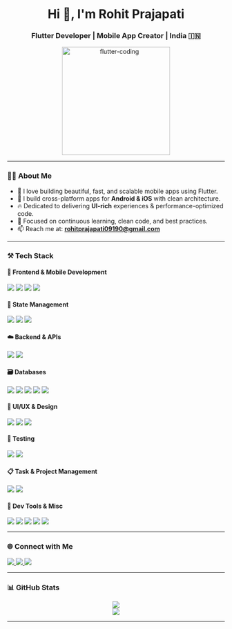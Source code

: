 <h1 align="center">Hi 👋, I'm Rohit Prajapati</h1>
<h3 align="center">Flutter Developer | Mobile App Creator | India 🇮🇳</h3>

<p align="center">
  <img src="https://cdn.dribbble.com/users/1162077/screenshots/3848914/programmer.gif" width="250" alt="flutter-coding" />
</p>

---

### 👨‍💻 About Me

- 💙 I love building beautiful, fast, and scalable mobile apps using Flutter.
- 📱 I build cross-platform apps for **Android & iOS** with clean architecture.
- 🔥 Dedicated to delivering **UI-rich** experiences & performance-optimized code.
- 🧠 Focused on continuous learning, clean code, and best practices.
- 📫 Reach me at: **rohitprajapati09190@gmail.com**

---

### ⚒️ Tech Stack

#### 🧱 Frontend & Mobile Development
<p>
  <img src="https://img.shields.io/badge/Flutter-02569B?style=for-the-badge&logo=flutter&logoColor=white"/>
  <img src="https://img.shields.io/badge/Dart-0175C2?style=for-the-badge&logo=dart&logoColor=white"/>
  <img src="https://img.shields.io/badge/iOS-000000?style=for-the-badge&logo=apple&logoColor=white"/>
  <img src="https://img.shields.io/badge/Android-3DDC84?style=for-the-badge&logo=android&logoColor=white"/>
</p>

#### 🔌 State Management
<p>
  <img src="https://img.shields.io/badge/Provider-009688?style=for-the-badge&logo=provider&logoColor=white"/>
  <img src="https://img.shields.io/badge/GetX-607D8B?style=for-the-badge&logo=flutter&logoColor=white"/>
  <img src="https://img.shields.io/badge/Bloc-0047AB?style=for-the-badge&logo=bloc&logoColor=white"/>
</p>

#### ☁️ Backend & APIs
<p>
  <img src="https://img.shields.io/badge/Firebase-ffca28?style=for-the-badge&logo=firebase&logoColor=black"/>
  <img src="https://img.shields.io/badge/REST%20API-00599C?style=for-the-badge&logo=postman&logoColor=white"/>
</p>

#### 🗃️ Databases
<p>
  <img src="https://img.shields.io/badge/Cloud%20Firestore-FFCA28?style=for-the-badge&logo=google-cloud&logoColor=black"/>
  <img src="https://img.shields.io/badge/Firebase%20Realtime%20DB-FFCA28?style=for-the-badge&logo=firebase&logoColor=black"/>
  <img src="https://img.shields.io/badge/Sqflite-4DB33D?style=for-the-badge&logo=sqlite&logoColor=white"/>
  <img src="https://img.shields.io/badge/SQLite-003B57?style=for-the-badge&logo=sqlite&logoColor=white"/>
  <img src="https://img.shields.io/badge/Hive-FF7F50?style=for-the-badge&logo=hive&logoColor=white"/>
</p>

#### 🎨 UI/UX & Design
<p>
  <img src="https://img.shields.io/badge/MaterialUI-0081CB?style=for-the-badge&logo=material-ui&logoColor=white"/>
  <img src="https://img.shields.io/badge/GoogleFonts-4285F4?style=for-the-badge&logo=google&logoColor=white"/>
  <img src="https://img.shields.io/badge/Figma-F24E1E?style=for-the-badge&logo=figma&logoColor=white"/>
</p>

#### 🧪 Testing
<p>
  <img src="https://img.shields.io/badge/FlutterTest-02569B?style=for-the-badge&logo=flutter&logoColor=white"/>
  <img src="https://img.shields.io/badge/Mockito-FF6F00?style=for-the-badge&logo=google&logoColor=white"/>
</p>

#### 📋 Task & Project Management
<p>
  <img src="https://img.shields.io/badge/Jira-0052CC?style=for-the-badge&logo=jira&logoColor=white"/>
  <img src="https://img.shields.io/badge/Trello-0079BF?style=for-the-badge&logo=trello&logoColor=white"/>
</p>

#### 🧰 Dev Tools & Misc
<p>
  <img src="https://img.shields.io/badge/Git-F05032?style=for-the-badge&logo=git&logoColor=white"/>
  <img src="https://img.shields.io/badge/GitHub-181717?style=for-the-badge&logo=github&logoColor=white"/>
  <img src="https://img.shields.io/badge/VSCode-007ACC?style=for-the-badge&logo=visualstudiocode&logoColor=white"/>
  <img src="https://img.shields.io/badge/Postman-FF6C37?style=for-the-badge&logo=postman&logoColor=white"/>
  <img src="https://img.shields.io/badge/Slack-4A154B?style=for-the-badge&logo=slack&logoColor=white"/>
</p>


---

### 🌐 Connect with Me

<p>
  <a href="https://portfolio-db7ad.web.app" target="_blank">
    <img src="https://img.shields.io/badge/Portfolio-000000?style=for-the-badge&logo=vercel&logoColor=white"/>
  </a>
  <a href="https://www.linkedin.com/in/rohitprajapati09190/" target="_blank">
    <img src="https://img.shields.io/badge/LinkedIn-0077B5?style=for-the-badge&logo=linkedin&logoColor=white"/>
  </a>
  <a href="https://www.naukri.com/mnjuser/profile" target="_blank">
    <img src="https://img.shields.io/badge/Naukri-4CAF50?style=for-the-badge&logo=naukri&logoColor=white"/>
  </a>
</p>

---

### 📊 GitHub Stats

<p align="center">
  <img src="https://github-readme-stats.vercel.app/api?username=rohitprajapati-bit&show_icons=true&theme=tokyonight&hide_border=true" />
  <br />
  <img src="https://github-readme-stats.vercel.app/api/top-langs/?username=rohitprajapati-bit&layout=compact&theme=tokyonight&hide_border=true" />
</p>

---



